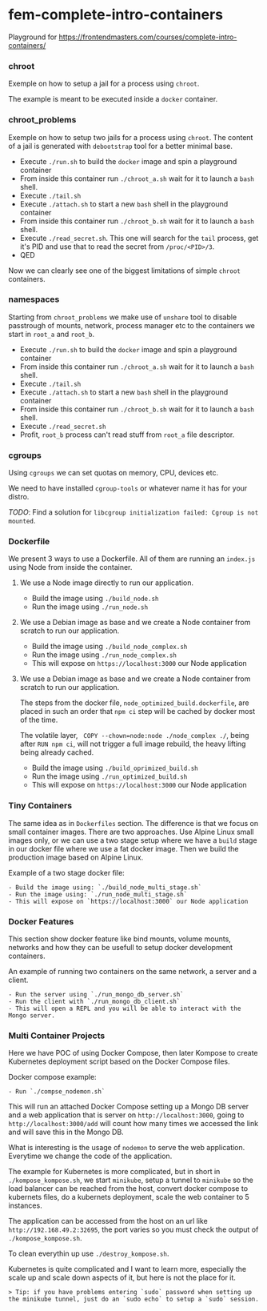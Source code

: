 # fem-complete-intro-containers

Playground for https://frontendmasters.com/courses/complete-intro-containers/

### chroot

Exemple on how to setup a jail for a process using `chroot`.

The example is meant to be executed inside a `docker` container.

### chroot_problems

Exemple on how to setup two jails for a process using `chroot`. The content of a jail is generated with `debootstrap` tool for a better minimal base.

- Execute `./run.sh` to build the `docker` image and spin a playground container
- From inside this container run `./chroot_a.sh` wait for it to launch a `bash` shell.
- Execute `./tail.sh`
- Execute `./attach.sh` to start a new `bash` shell in the playground container
- From inside this container run `./chroot_b.sh` wait for it to launch a `bash` shell.
- Execute `./read_secret.sh`. This one will search for the `tail` process, get it's PID and use that to read the secret from `/proc/<PID>/3`.
- QED

Now we can clearly see one of the biggest limitations of simple `chroot` containers.

### namespaces

Starting from `chroot_problems` we make use of `unshare` tool to disable passtrough of mounts, network, process manager etc to the containers we start in `root_a` and `root_b`.

- Execute `./run.sh` to build the `docker` image and spin a playground container
- From inside this container run `./chroot_a.sh` wait for it to launch a `bash` shell.
- Execute `./tail.sh`
- Execute `./attach.sh` to start a new `bash` shell in the playground container
- From inside this container run `./chroot_b.sh` wait for it to launch a `bash` shell.
- Execute `./read_secret.sh`
- Profit, `root_b` process can't read stuff from `root_a` file descriptor.

### cgroups

Using `cgroups` we can set quotas on memory, CPU, devices etc.

We need to have installed `cgroup-tools` or whatever name it has for your distro.

_TODO_: Find a solution for `libcgroup initialization failed: Cgroup is not mounted`.

### Dockerfile

We present 3 ways to use a Dockerfile. All of them are running an `index.js` using Node from inside the container.

1. We use a Node image directly to run our application.

   - Build the image using `./build_node.sh`
   - Run the image using `./run_node.sh`

2. We use a Debian image as base and we create a Node container from scratch to run our application.

   - Build the image using `./build_node_complex.sh`
   - Run the image using `./run_node_complex.sh`
   - This will expose on `https://localhost:3000` our Node application

3. We use a Debian image as base and we create a Node container from scratch to run our application.

   The steps from the docker file, `node_optimized_build.dockerfile`, are placed in such an order that `npm ci` step will be cached by docker most of the time.

   The volatile layer, ` COPY --chown=node:node ./node_complex ./`, being after `RUN npm ci`, will not trigger a full image rebuild, the heavy lifting being already cached.

   - Build the image using `./build_oprimized_build.sh`
   - Run the image using `./run_optimized_build.sh`
   - This will expose on `https://localhost:3000` our Node application

### Tiny Containers

The same idea as in `Dockerfiles` section. The difference is that we focus on small container images. There are two approaches. Use Alpine Linux small images only, or we can use a two stage setup where we have a `build` stage in our docker file where we use a fat docker image. Then we build the production image based on Alpine Linux.

Example of a two stage docker file:

    - Build the image using: `./build_node_multi_stage.sh`
    - Run the image using: `./run_node_multi_stage.sh`
    - This will expose on `https://localhost:3000` our Node application

### Docker Features

This section show docker feature like bind mounts, volume mounts, networks and how they can be usefull to setup docker development containers.

An example of running two containers on the same network, a server and a client.

    - Run the server using `./run_mongo_db_server.sh`
    - Run the client with `./run_mongo_db_client.sh`
    - This will open a REPL and you will be able to interact with the Mongo server.

### Multi Container Projects

Here we have POC of using Docker Compose, then later Kompose to create Kubernetes deployment script based on the Docker Compose files.

Docker compose example:

    - Run `./compse_nodemon.sh`

This will run an attached Docker Compose setting up a Mongo DB server and a web application that is server on `http://localhost:3000`, going to `http://localhost:3000/add` will count how many times we accessed the link and will save this in the Mongo DB.

What is interesting is the usage of `nodemon` to serve the web application. Everytime we change the code of the application.

The example for Kubernetes is more complicated, but in short in `./kompose_kompose.sh`, we start `minikube`, setup a tunnel to `minikube` so the load balancer can be reached from the host, convert docker compose to kubernets files, do a kubernets deployment, scale the web container to 5 instances.

The application can be accessed from the host on an url like `http://192.168.49.2:32695`, the port varies so you must check the output of `./kompose_kompose.sh`.

To clean everythin up use `./destroy_kompose.sh`.

Kubernetes is quite complicated and I want to learn more, especially the scale up and scale down aspects of it, but here is not the place for it.

    > Tip: if you have problems entering `sudo` password when setting up the minikube tunnel, just do an `sudo echo` to setup a `sudo` session.
